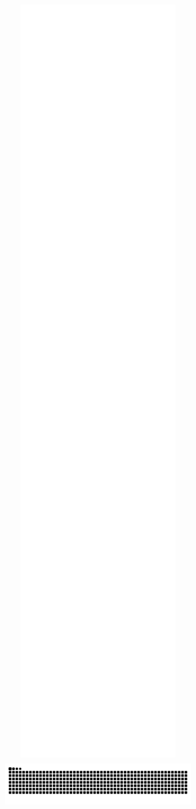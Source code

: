  <p align="center">
  <img src="https://raw.githubusercontent.com/Al-vallon/Al-vallon/main/github-metrics.svg" alt="GitHub Metrics" width="420" />
</p>

<p align="center">
<img src="https://github.com/Al-vallon/Al-vallon/blob/output/snake.svg" alt="Snake animation" />
</p>
